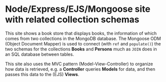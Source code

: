 # Node/Express/EJS/Mongoose site with related collection schemas 

This site shows a book store that displays books, the information of which comes from two collections in the MongoDB database. The Mongoose ODM (Object Document Mapper) is used to connect (with `ref` and `populate()`) the two schemas for the collections **Books** and **Persons** much as `JOIN` does in an SQL database between tables.

This site also uses the MVC pattern (Model-View-Controller) to organize how data is retrieved, e.g. a **Controller** queries **Models** for data, and then passes this data to the (EJS) **Views**.